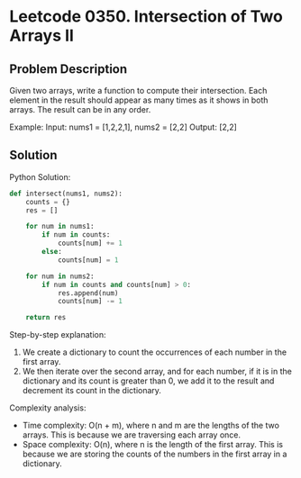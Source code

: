 # Leetcode 0350. Intersection of Two Arrays II

## Problem Description
Given two arrays, write a function to compute their intersection. Each element in the result should appear as many times as it shows in both arrays. The result can be in any order.

Example:
Input: nums1 = [1,2,2,1], nums2 = [2,2]
Output: [2,2]

## Solution
Python Solution:
```python
def intersect(nums1, nums2):
    counts = {}
    res = []

    for num in nums1:
        if num in counts:
            counts[num] += 1
        else:
            counts[num] = 1

    for num in nums2:
        if num in counts and counts[num] > 0:
            res.append(num)
            counts[num] -= 1

    return res
```

Step-by-step explanation:
1. We create a dictionary to count the occurrences of each number in the first array.
2. We then iterate over the second array, and for each number, if it is in the dictionary and its count is greater than 0, we add it to the result and decrement its count in the dictionary.

Complexity analysis:
- Time complexity: O(n + m), where n and m are the lengths of the two arrays. This is because we are traversing each array once.
- Space complexity: O(n), where n is the length of the first array. This is because we are storing the counts of the numbers in the first array in a dictionary.